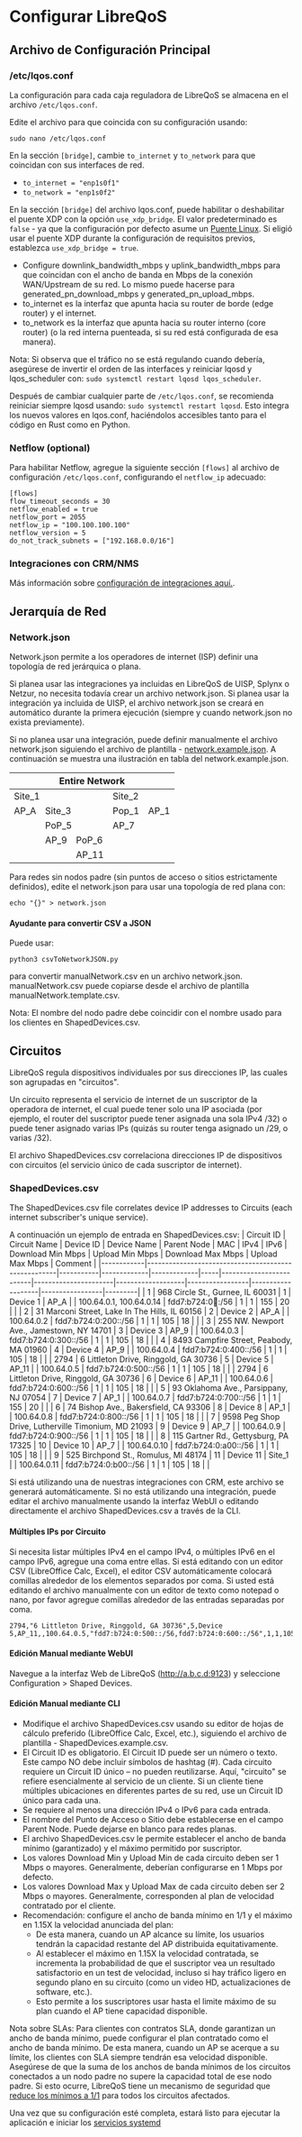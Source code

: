 # Configurar LibreQoS

## Archivo de Configuración Principal
### /etc/lqos.conf

La configuración para cada caja reguladora de LibreQoS se almacena en el archivo `/etc/lqos.conf`.

Edite el archivo para que coincida con su configuración usando:

```shell
sudo nano /etc/lqos.conf
```

En la sección ```[bridge]```, cambie `to_internet` y `to_network` para que coincidan con sus interfaces de red.
- `to_internet = "enp1s0f1"`
- `to_network = "enp1s0f2"`

En la sección `[bridge]` del archivo lqos.conf, puede habilitar o deshabilitar el puente XDP con la opción `use_xdp_bridge`. El valor predeterminado es `false` - ya que la configuración por defecto asume un [Puente Linux](prereq-es.md). Si eligió usar el puente XDP durante la configuración de requisitos previos, establezca `use_xdp_bridge = true`.

- Configure downlink_bandwidth_mbps y uplink_bandwidth_mbps para que coincidan con el ancho de banda en Mbps de la conexión WAN/Upstream de su red. Lo mismo puede hacerse para generated_pn_download_mbps y generated_pn_upload_mbps.
- to_internet es la interfaz que apunta hacia su router de borde (edge router) y el internet.
- to_network es la interfaz que apunta hacia su router interno (core router) (o la red interna puenteada, si su red está configurada de esa manera).

Nota: Si observa que el tráfico no se está regulando cuando debería, asegúrese de invertir el orden de las interfaces y reiniciar lqosd y lqos_scheduler con: ```sudo systemctl restart lqosd lqos_scheduler```.

Después de cambiar cualquier parte de `/etc/lqos.conf`, se recomienda reiniciar siempre lqosd usando: `sudo systemctl restart lqosd`. Esto integra los nuevos valores en lqos.conf, haciéndolos accesibles tanto para el código en Rust como en Python.

### Netflow (optional)
Para habilitar Netflow, agregue la siguiente sección `[flows]` al archivo de configuración `/etc/lqos.conf`, configurando el `netflow_ip` adecuado:
```
[flows]
flow_timeout_seconds = 30
netflow_enabled = true
netflow_port = 2055
netflow_ip = "100.100.100.100"
netflow_version = 5
do_not_track_subnets = ["192.168.0.0/16"]
```

### Integraciones con CRM/NMS

Más información sobre [configuración de integraciones aquí.](integrations-es.md).

## Jerarquía de Red
### Network.json

Network.json permite a los operadores de internet (ISP) definir una topología de red jerárquica o plana.

Si planea usar las integraciones ya incluidas en LibreQoS de UISP, Splynx o Netzur, no necesita todavía crear un archivo network.json.
Si planea usar la integración ya incluida de UISP, el archivo network.json se creará en automático durante la primera ejecución (siempre y cuando network.json no exista previamente).

Si no planea usar una integración, puede definir manualmente el archivo network.json siguiendo el archivo de plantilla - [network.example.json](https://github.com/LibreQoE/LibreQoS/blob/develop/src/network.example.json). A continuación se muestra una ilustración en tabla del network.example.json. 

<table><thead><tr><th colspan="5">Entire Network</th></tr></thead><tbody><tr><td colspan="3">Site_1</td><td colspan="2">Site_2</td></tr><tr><td>AP_A</td><td colspan="2">Site_3</td><td>Pop_1</td><td>AP_1</td></tr><tr><td></td><td colspan="2">PoP_5</td><td>AP_7</td><td></td></tr><tr><td></td><td>AP_9</td><td>PoP_6</td><td></td><td></td></tr><tr><td></td><td></td><td>AP_11</td><td></td><td></td></tr></tbody></table>

Para redes sin nodos padre (sin puntos de acceso o sitios estrictamente definidos), edite el network.json para usar una topología de red plana con:
```
echo "{}" > network.json
```

#### Ayudante para convertir CSV a JSON

Puede usar:

```shell
python3 csvToNetworkJSON.py
```

para convertir manualNetwork.csv en un archivo network.json.
manualNetwork.csv puede copiarse desde el archivo de plantilla manualNetwork.template.csv.

Nota: El nombre del nodo padre debe coincidir con el nombre usado para los clientes en ShapedDevices.csv.

## Circuitos

LibreQoS regula dispositivos individuales por sus direcciones IP, las cuales son agrupadas en "circuitos".

Un circuito representa el servicio de internet de un suscriptor de la operadora de internet, el cual puede tener solo una IP asociada (por ejemplo, el router del suscriptor puede tener asignada una sola IPv4 /32) o puede tener asignado varias IPs (quizás su router tenga asignado un /29, o varias /32).

El archivo ShapedDevices.csv correlaciona direcciones IP de dispositivos con circuitos (el servicio único de cada suscriptor de internet).

### ShapedDevices.csv

The ShapedDevices.csv file correlates device IP addresses to Circuits (each internet subscriber's unique service).

A continuación un ejemplo de entrada en ShapedDevices.csv:
| Circuit ID | Circuit Name                                        | Device ID | Device Name | Parent Node | MAC | IPv4                    | IPv6                 | Download Min Mbps | Upload Min Mbps | Download Max Mbps | Upload Max Mbps | Comment |
|------------|-----------------------------------------------------|-----------|-------------|-------------|-----|-------------------------|----------------------|-------------------|-----------------|-------------------|-----------------|---------|
| 1          | 968 Circle St., Gurnee, IL 60031                    | 1         | Device 1    | AP_A        |     | 100.64.0.1, 100.64.0.14 | fdd7:b724:0:100::/56 | 1                 | 1               | 155               | 20              |         |
| 2          | 31 Marconi Street, Lake In The Hills, IL 60156      | 2         | Device 2    | AP_A        |     | 100.64.0.2              | fdd7:b724:0:200::/56 | 1                 | 1               | 105               | 18              |         |
| 3          | 255 NW. Newport Ave., Jamestown, NY 14701           | 3         | Device 3    | AP_9        |     | 100.64.0.3              | fdd7:b724:0:300::/56 | 1                 | 1               | 105               | 18              |         |
| 4          | 8493 Campfire Street, Peabody, MA 01960             | 4         | Device 4    | AP_9        |     | 100.64.0.4              | fdd7:b724:0:400::/56 | 1                 | 1               | 105               | 18              |         |
| 2794       | 6 Littleton Drive, Ringgold, GA 30736               | 5         | Device 5    | AP_11       |     | 100.64.0.5              | fdd7:b724:0:500::/56 | 1                 | 1               | 105               | 18              |         |
| 2794       | 6 Littleton Drive, Ringgold, GA 30736               | 6         | Device 6    | AP_11       |     | 100.64.0.6              | fdd7:b724:0:600::/56 | 1                 | 1               | 105               | 18              |         |
| 5          | 93 Oklahoma Ave., Parsippany, NJ 07054              | 7         | Device 7    | AP_1        |     | 100.64.0.7              | fdd7:b724:0:700::/56 | 1                 | 1               | 155               | 20              |         |
| 6          | 74 Bishop Ave., Bakersfield, CA 93306               | 8         | Device 8    | AP_1        |     | 100.64.0.8              | fdd7:b724:0:800::/56 | 1                 | 1               | 105               | 18              |         |
| 7          | 9598 Peg Shop Drive, Lutherville Timonium, MD 21093 | 9         | Device 9    | AP_7        |     | 100.64.0.9              | fdd7:b724:0:900::/56 | 1                 | 1               | 105               | 18              |         |
| 8          | 115 Gartner Rd., Gettysburg, PA 17325               | 10        | Device 10   | AP_7        |     | 100.64.0.10             | fdd7:b724:0:a00::/56 | 1                 | 1               | 105               | 18              |         |
| 9          | 525 Birchpond St., Romulus, MI 48174                | 11        | Device 11   | Site_1      |     | 100.64.0.11             | fdd7:b724:0:b00::/56 | 1                 | 1               | 105               | 18              |         |

Si está utilizando una de nuestras integraciones con CRM, este archivo se generará automáticamente. Si no está utilizando una integración, puede editar el archivo manualmente usando la interfaz WebUI o editando directamente el archivo ShapedDevices.csv a través de la CLI.

#### Múltiples IPs por Circuito
Si necesita listar múltiples IPv4 en el campo IPv4, o múltiples IPv6 en el campo IPv6, agregue una coma entre ellas. Si está editando con un editor CSV (LibreOffice Calc, Excel), el editor CSV automáticamente colocará comillas alrededor de los elementos separados por coma. Si usted está editando el archivo manualmente con un editor de texto como notepad o nano, por favor agregue comillas alrededor de las entradas separadas por coma.

```
2794,"6 Littleton Drive, Ringgold, GA 30736",5,Device 5,AP_11,,100.64.0.5,"fdd7:b724:0:500::/56,fdd7:b724:0:600::/56",1,1,105,18,""
```

#### Edición Manual mediante WebUI
Navegue a la interfaz Web de LibreQoS (http://a.b.c.d:9123) y seleccione Configuration > Shaped Devices.

#### Edición Manual mediante CLI

- Modifique el archivo ShapedDevices.csv usando su editor de hojas de cálculo preferido (LibreOffice Calc, Excel, etc.), siguiendo el archivo de plantilla - ShapedDevices.example.csv.
- El Circuit ID es obligatorio. El Circuit ID puede ser un número o texto. Este campo NO debe incluir símbolos de hashtag (#). Cada circuito requiere un Circuit ID único – no pueden reutilizarse. Aquí, "circuito" se refiere esencialmente al servicio de un cliente. Si un cliente tiene múltiples ubicaciones en diferentes partes de su red, use un Circuit ID único para cada una.
- Se requiere al menos una dirección IPv4 o IPv6 para cada entrada.
- El nombre del Punto de Acceso o Sitio debe establecerse en el campo Parent Node. Puede dejarse en blanco para redes planas.
- El archivo ShapedDevices.csv le permite establecer el ancho de banda mínimo (garantizado) y el máximo permitido por suscriptor.
- Los valores Download Min y Upload Min de cada circuito deben ser 1 Mbps o mayores. Generalmente, deberían configurarse en 1 Mbps por defecto.
- Los valores Download Max y Upload Max de cada circuito deben ser 2 Mbps o mayores. Generalmente, corresponden al plan de velocidad contratado por el cliente.
- Recomendación: configure el ancho de banda mínimo en 1/1 y el máximo en 1.15X la velocidad anunciada del plan:
  - De esta manera, cuando un AP alcance su límite, los usuarios tendrán la capacidad restante del AP distribuida equitativamente.
  - Al establecer el máximo en 1.15X la velocidad contratada, se incrementa la probabilidad de que el suscriptor vea un resultado satisfactorio en un test de velocidad, incluso si hay tráfico ligero en segundo plano en su circuito (como un video HD, actualizaciones de software, etc.).
  - Esto permite a los suscriptores usar hasta el limite máximo de su plan cuando el AP tiene capacidad disponible.

Nota sobre SLAs: Para clientes con contratos SLA, donde garantizan un ancho de banda mínimo, puede configurar el plan contratado como el ancho de banda mínimo. De esta manera, cuando un AP se acerque a su límite, los clientes con SLA siempre tendrán esa velocidad disponible. Asegúrese de que la suma de los anchos de banda mínimos de los circuitos conectados a un nodo padre no supere la capacidad total de ese nodo padre. Si esto ocurre, LibreQoS tiene un mecanismo de seguridad que [reduce los mínimos a 1/1](https://github.com/LibreQoE/LibreQoS/pull/643) para todos los circuitos afectados. 

Una vez que su configuración esté completa, estará listo para ejecutar la aplicación e iniciar los [servicios systemd](./components-es.md#servicios-de-systemd)

